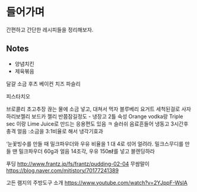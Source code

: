 # 들어가며

간편하고 간단한 레시피들을 정리해보자.

## Notes

- 양념치킨
- 제육볶음


달걀 소금 후츠 베이컨 치즈 파슬리
     
     
     
피스타치오
     
브로콜리 초고추장 끊는 물에 소금 넣고, 대쳐서 먹자
블루베리 요거트 세척된걸로 사자
하리보젤리 보드카 젤리 반쯤잠길정도 - 냉장고 2틀 숙성  Orange vodka랑 Triple sec 이랑 Lime Juice로 만드는 응용편도 있음 ㅋ
슬러쉬 음료흔들어 냉동고 3시간후 충격  얼음 :소금을 3:1비율로 해서 냉각기효과
     
‘눈꽃빙수를 만들 때 밀크파우더와 우유 비율을 1 대 4로 섞어 얼려라. 밀크스무디를 만들 땐 밀크파우더 60g과 얼음 14조각, 우유 150㎖를 넣고 블렌딩하라
     
푸딩 http://www.frantz.jp/fs/frantz/pudding-02-04
무쌈말이 https://blog.naver.com/mitistory/70177241389
     
     
고든 램지의 주방도구 소개  https://www.youtube.com/watch?v=2YJppF-WsIA
     
     
     
